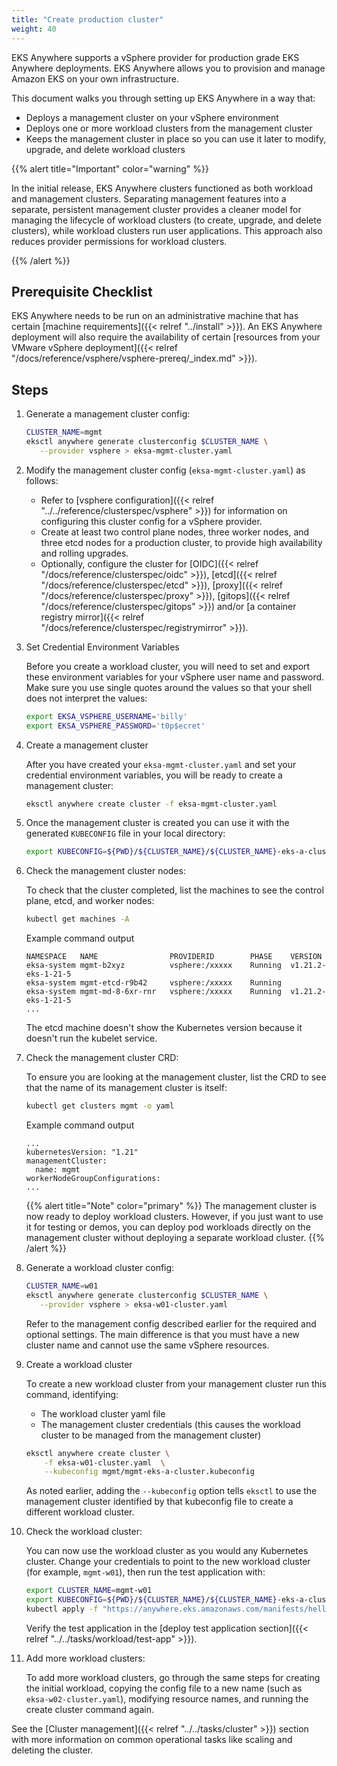```yaml
---
title: "Create production cluster"
weight: 40
---
```


EKS Anywhere supports a vSphere provider for production grade EKS Anywhere deployments.
EKS Anywhere allows you to provision and manage Amazon EKS on your own infrastructure.

This document walks you through setting up EKS Anywhere in a way that:

* Deploys a management cluster on your vSphere environment
* Deploys one or more workload clusters from the management cluster
* Keeps the management cluster in place so you can use it later to modify, upgrade, and delete workload clusters

{{% alert title="Important" color="warning" %}}

In the initial release, EKS Anywhere clusters functioned as both workload and management clusters.
Separating management features into a separate, persistent management cluster
provides a cleaner model for managing the lifecycle of workload clusters (to create, upgrade, and delete clusters), while workload clusters run user applications.
This approach also reduces provider permissions for workload clusters.

{{% /alert %}}

## Prerequisite Checklist

EKS Anywhere needs to be run on an administrative machine that has certain [machine
requirements]({{< relref "../install" >}}).
An EKS Anywhere deployment will also require the availability of certain
[resources from your VMware vSphere deployment]({{< relref "/docs/reference/vsphere/vsphere-prereq/_index.md" >}}).

## Steps

<!-- this content needs to be indented so the numbers are automatically incremented -->
1. Generate a management cluster config:
   ```bash
   CLUSTER_NAME=mgmt
   eksctl anywhere generate clusterconfig $CLUSTER_NAME \
      --provider vsphere > eksa-mgmt-cluster.yaml
   ```

1. Modify the management cluster config (`eksa-mgmt-cluster.yaml`) as follows:

   * Refer to [vsphere configuration]({{< relref "../../reference/clusterspec/vsphere" >}}) for information on configuring this cluster config for a vSphere provider.
   * Create at least two control plane nodes, three worker nodes, and three etcd nodes for a production cluster, to provide high availability and rolling upgrades.
   * Optionally, configure the cluster for [OIDC]({{< relref "/docs/reference/clusterspec/oidc" >}}), [etcd]({{< relref "/docs/reference/clusterspec/etcd" >}}), [proxy]({{< relref "/docs/reference/clusterspec/proxy" >}}), [gitops]({{< relref "/docs/reference/clusterspec/gitops" >}}) and/or [a container registry mirror]({{< relref "/docs/reference/clusterspec/registrymirror" >}}).

1. Set Credential Environment Variables

   Before you create a workload cluster, you will need to set and export these environment variables for your vSphere user name and password.
Make sure you use single quotes around the values so that your shell does not interpret the values:
   
   ```bash
   export EKSA_VSPHERE_USERNAME='billy'
   export EKSA_VSPHERE_PASSWORD='t0p$ecret'
   ```

1. Create a management cluster

   After you have created your `eksa-mgmt-cluster.yaml` and set your credential environment variables, you will be ready to create a management cluster:
   ```bash
   eksctl anywhere create cluster -f eksa-mgmt-cluster.yaml
   ```

1. Once the management cluster is created you can use it with the generated `KUBECONFIG` file in your local directory:

   ```bash
   export KUBECONFIG=${PWD}/${CLUSTER_NAME}/${CLUSTER_NAME}-eks-a-cluster.kubeconfig
   ```
1. Check the management cluster nodes:

   To check that the cluster completed, list the machines to see the control plane, etcd, and worker nodes:

   ```bash
   kubectl get machines -A
   ```

   Example command output
   ```
   NAMESPACE   NAME                PROVIDERID        PHASE    VERSION
   eksa-system mgmt-b2xyz          vsphere:/xxxxx    Running  v1.21.2-eks-1-21-5
   eksa-system mgmt-etcd-r9b42     vsphere:/xxxxx    Running  
   eksa-system mgmt-md-8-6xr-rnr   vsphere:/xxxxx    Running  v1.21.2-eks-1-21-5
   ...
   ```

   The etcd machine doesn't show the Kubernetes version because it doesn't run the kubelet service.

1. Check the management cluster CRD:

   To ensure you are looking at the management cluster, list the CRD to see that the name of its management cluster is itself:

   ```bash
   kubectl get clusters mgmt -o yaml
   ```

   Example command output
   ```
   ...
   kubernetesVersion: "1.21"
   managementCluster:
     name: mgmt
   workerNodeGroupConfigurations:
   ...
   ```

   {{% alert title="Note" color="primary" %}}
   The management cluster is now ready to deploy workload clusters.
   However, if you just want to use it for testing or demos, you can deploy pod workloads directly on the management cluster without deploying a separate workload cluster.
   {{% /alert %}}


1. Generate a workload cluster config:
   ```bash
   CLUSTER_NAME=w01
   eksctl anywhere generate clusterconfig $CLUSTER_NAME \
      --provider vsphere > eksa-w01-cluster.yaml
   ```

   Refer to the management config described earlier for the required and optional settings.
   The main difference is that you must have a new cluster name and cannot use the same vSphere resources.


1. Create a workload cluster

   To create a new workload cluster from your management cluster run this command, identifying:

   * The workload cluster yaml file
   * The management cluster credentials (this causes the workload cluster to be managed from the management cluster)


   ```bash
   eksctl anywhere create cluster \
       -f eksa-w01-cluster.yaml  \
       --kubeconfig mgmt/mgmt-eks-a-cluster.kubeconfig
   ```

   As noted earlier, adding the `--kubeconfig` option tells `eksctl` to use the management cluster identified by that kubeconfig file to create a different workload cluster.

1. Check the workload cluster:

   You can now use the workload cluster as you would any Kubernetes cluster.
   Change your credentials to point to the new workload cluster (for example, `mgmt-w01`), then run the test application with:

   ```bash
   export CLUSTER_NAME=mgmt-w01
   export KUBECONFIG=${PWD}/${CLUSTER_NAME}/${CLUSTER_NAME}-eks-a-cluster.kubeconfig
   kubectl apply -f "https://anywhere.eks.amazonaws.com/manifests/hello-eks-a.yaml"
   ```

   Verify the test application in the [deploy test application section]({{< relref "../../tasks/workload/test-app" >}}).

1. Add more workload clusters:

   To add more workload clusters, go through the same steps for creating the initial workload, copying the config file to a new name (such as `eksa-w02-cluster.yaml`), modifying resource names, and running the create cluster command again.

See the [Cluster management]({{< relref "../../tasks/cluster" >}}) section with more information on common operational tasks like scaling and deleting the cluster.

